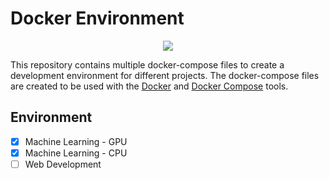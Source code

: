 # Docker Environment

<p align="center">
    <img src="https://skillicons.dev/icons?i=py,pytorch,docker" /><br>
</p>

This repository contains multiple docker-compose files to create a development environment for different projects. The docker-compose files are created to be used with the [Docker](https://www.docker.com/) and [Docker Compose](https://docs.docker.com/compose/) tools.

## Environment

- [x] Machine Learning - GPU
- [x] Machine Learning - CPU
- [ ] Web Development
